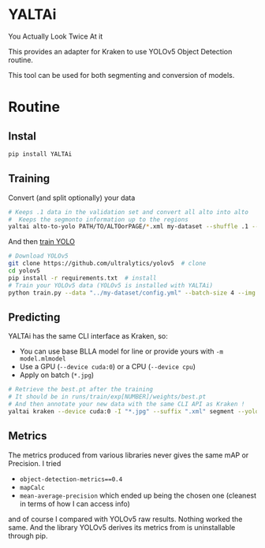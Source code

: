 # YALTAi
You Actually Look Twice At it

This provides an adapter for Kraken to use YOLOv5 Object Detection routine.

This tool can be used for both segmenting and conversion of models.

# Routine

## Instal

```bash
pip install YALTAi
```

## Training

Convert (and split optionally) your data

```bash
# Keeps .1 data in the validation set and convert all alto into alto
#  Keeps the segmonto information up to the regions
yaltai alto-to-yolo PATH/TO/ALTOorPAGE/*.xml my-dataset --shuffle .1 --segmonto region
```

And then [train YOLO](https://github.com/ultralytics/yolov5/wiki/Train-Custom-Data) 

```bash
# Download YOLOv5
git clone https://github.com/ultralytics/yolov5  # clone
cd yolov5
pip install -r requirements.txt  # install
# Train your YOLOv5 data (YOLOv5 is installed with YALTAi)
python train.py --data "../my-dataset/config.yml" --batch-size 4 --img 640 --weights yolov5x.pt --epochs 50
```

## Predicting

YALTAi has the same CLI interface as Kraken, so:

- You can use base BLLA model for line or provide yours with `-m model.mlmodel`
- Use a GPU (`--device cuda:0`) or a CPU (`--device cpu`)
- Apply on batch (`*.jpg`)

```bash
# Retrieve the best.pt after the training
# It should be in runs/train/exp[NUMBER]/weights/best.pt
# And then annotate your new data with the same CLI API as Kraken !
yaltai kraken --device cuda:0 -I "*.jpg" --suffix ".xml" segment --yolo runs/train/exp5/weights/best.pt
```

## Metrics

The metrics produced from various libraries never gives the same mAP or Precision. I tried

- `object-detection-metrics==0.4`
- `mapCalc`
- `mean-average-precision` which ended up being the chosen one (cleanest in terms of how I can access info) 

and of course I compared with YOLOv5 raw results. Nothing worked the same. And the library YOLOv5 derives its metrics from is uninstallable through pip.
